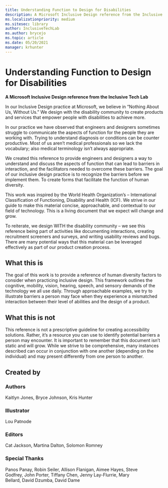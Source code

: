 ```yaml
---
title: Understanding Function to Design for Disabilities
description: A Microsoft Inclusive Design reference from the Inclusive Tech Lab
ms.localizationpriority: medium
ms.sitesec: library
author: InclusiveTechLab
ms.author: brycejo 
ms.topic: article
ms.date: 05/20/2021
manager: krhunter
---
```


# Understanding Function to Design for Disabilities
**A Microsoft Inclusive Design reference from the Inclusive Tech Lab**

In our Inclusive Design practice at Microsoft, we believe in &ldquo;Nothing About Us, Without Us.&rdquo; We design with the disability community to create products and services that empower people with disabilities to achieve more. 

In our practice we have observed that engineers and designers sometimes struggle to communicate the aspects of function for the people they are working with. Trying to understand diagnosis or conditions can be counter productive. Most of us aren’t medical professionals so we lack the vocabulary; also medical terminology isn’t always appropriate.

We created this reference to provide engineers and designers a way to understand and discuss the aspects of function that can lead to barriers in interaction, and the facilitators needed to overcome these barriers. The goal of our inclusive design practice is to recognize the barriers before we implement them. To create forms that facilitate the function of human diversity.

This work was inspired by the World Health Organization’s – International Classification of Functioning, Disability and Health (ICF). We strive in our guide to make this material concise, approachable, and contextual to our field of technology. This is a living document that we expect will change and grow.

To reiterate, we design WITH the disability community – we see this reference being part of activities like documenting interactions, creating recruitment screeners and surveys, and writing usability reviews and bugs. There are many potential ways that this material can be leveraged effectively as part of our product creation process.

## What this is

The goal of this work is to provide a reference of human diversity factors to consider when practicing inclusive design. This framework outlines the cognitive, mobility, vision, hearing, speech, and sensory demands of the technology we all use daily. Through approachable examples, we try to illustrate barriers a person may face when they experience a mismatched interaction between their level of abilities and the design of a product.

## What this is not

This reference is not a prescriptive guideline for creating accessibility solutions. Rather, it’s a resource you can use to identify potential barriers a person may encounter. It is important to remember that this document isn’t static and will grow. While we strive to be comprehensive, many instances described can occur in conjunction with one another (depending on the individual) and may present differently from one person to another.

## Created by

### Authors
Kaitlyn Jones, Bryce Johnson, Kris Hunter

### Illustrator
Lou Patnode

### Editors
Cat Jackson, Martina Dalton, Solomon Romney

### Special Thanks
Panos Panay, Robin Seiler, Allison Flanigan, Aimee Hayes, Steve Godfrey, John Porter, Tiffany Chen, Jenny Lay-Flurrie, Mary Bellard, David Dzumba, David Dame


[comment]: # (Include Footer)
